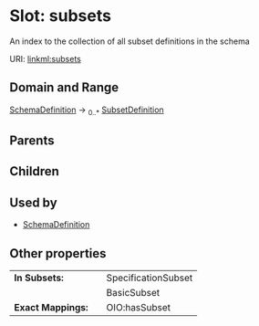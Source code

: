 
# Slot: subsets

An index to the collection of all subset definitions in the schema

URI: [linkml:subsets](https://w3id.org/linkml/subsets)


## Domain and Range

[SchemaDefinition](SchemaDefinition.md) &#8594;  <sub>0..\*</sub> [SubsetDefinition](SubsetDefinition.md)

## Parents


## Children


## Used by

 * [SchemaDefinition](SchemaDefinition.md)

## Other properties

|  |  |  |
| --- | --- | --- |
| **In Subsets:** | | SpecificationSubset |
|  | | BasicSubset |
| **Exact Mappings:** | | OIO:hasSubset |
